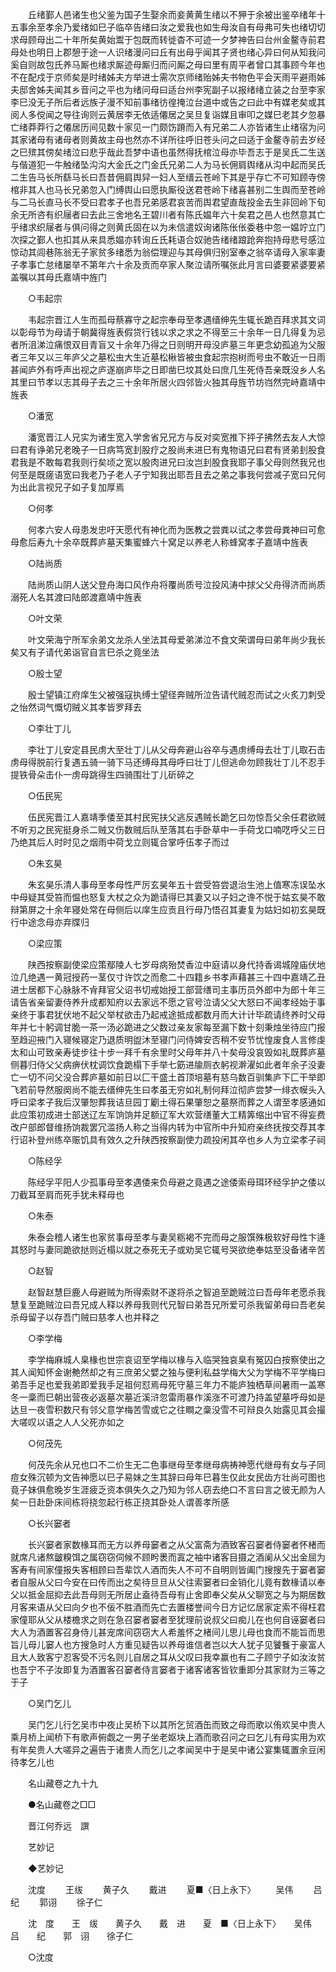 <!-- { "loadSidebar": true } -->
　　丘绪鄞人邑诸生也父鉴为国子生娶余而妾黄黄生绪以不狎于余被出鉴卒绪年十五事余至孝余乃爱绪如巳子临卒告绪曰汝之爱我也如生母汝自有母弗可失也绪切切求母顾母出二十年所矣黄始鬻于包既而转徙杳不可迹一夕梦神告曰台州金鳌寺前君母处也明日上郡憩于途一人识绪漫问曰丘有出母乎闻其子贤也绪心异曰何从知我问奚自则故包氏养马厮也绪求厮迹母厮归而问厮之母曰里有周平者曾口其事顾今年也不在配戍于京师矣是时绪姊夫方举进士需次京师绪贻姊夫书物色平会天雨平避雨姊夫邸舍姊夫闻其乡音问之平也为绪问母曰适台州李宪副子以报绪绪立装之台至李家李巳没无子所后者远族子漫不知前事绪彷徨掩泣台道中或告之曰此中有媒老矣或其阅人多傥闻之导往询则云黄居李无依适僊居之吴旦复诣媒且审叩之媒巳老其夕忽暴亡绪莽莽行之僊居历间见数十家见一门颇饬蹐而入有兄弟二人亦皆诸生止绪宿为问其家诸母有诸母者则黄故主母也然亦不详所往呼旧苍头问之曰适于金鳌寺前去岁经之巳殡其傍矣绪泣曰悲乎哉此吾梦中语也虽然得抚棺泣母亦毕吾志于是吴氏二生送与偕道犯一牛触绪坠沟沟大金氏之门金氏兄弟二人为马长佣肩舆绪从沟中起而吴氏二生告马长所繇马长曰吾昔佣肩舆舁一妇人至缙云苍岭下其是乎存亡不可知顾寺傍棺非其人也马长兄弟忽入门缚舆山曰愿执厮役送君苍岭下绪喜甚别二生舆而至苍岭与二马长直马长不受曰君孝子也吾兄弟感君哀苦而舆君望直哉投金去生非回岭下旬余无所咨有织屦者曰去此三舍地名王碧川者有陈氏媪年六十矣君之邑人也然意其亡乎绪求织屦者与俱问得之则黄氏固在以为未信遣奴询诸陈伥伥委巷中忽一媪竚立门次探之鄞人也扣其从来具悉媪亦转询丘氏耗语合奴驰告绪绪踉跄奔抱持母悲号感泣惊动其闾巷陈翁无子家贫多绪悉为翁偿理迎与其母俱归别室奉之翁卒请母入家率妻子孝事亡怠绪屡举不第年六十余及贡而卒家人聚泣请所嘱张此月言曰婆要紧婆要紧盖嘱以其母氏嘉靖中旌门 

　　○韦起宗 

　　韦起宗晋江人生而孤母蔡寡守之起宗奉母至孝遇缙绅先生辄长跪百拜求其文词以彰母节为母请于朝冀得旌表假贷行钱以求之求之不得至三十余年一日几得复为忌者所沮涕泣痛恨双目青盲又十余年乃得之日则明开母没庐墓三年更念幼孤追为父服者三年又以三年庐父之墓松虫大生近墓松楸皆被虫食起宗抱树而号虫不敢近一日雨甚闻庐外有呼声出视之庐遂崩庐毕之日即凿巳坟其处曰庶几生死侍吾亲既没乡人名其里曰节孝以志其母子去之三十余年所居火四邻皆火独其母旌节坊岿然完峙嘉靖中旌表 

　　○潘宽 

　　潘宽晋江人兄实为诸生宽入学舍省兄兄方与反对奕宽推下抨子拂然去友人大惊曰君有诤弟兄老晚子一日病笃宽刲股疗之股尚未进巳有鬼物语兄曰君有贤弟刲股食君我是不敢每君我则行矣顷之宽以股肉进兄曰汝岂刲股食我耶子事父母则然我兄也何至是既瘥语宽曰我老乃子老人子宁知我出耶吾且去之弟之事我何尝减子宽曰兄何为出此言视兄子如子复加厚焉 

　　○何孝 

　　何孝六安人母患发忠吁天愿代有神化而为医教之尝粪以试之孝尝母粪神曰可愈母愈后寿九十余卒既葬庐墓天集蜜蜂六十窝足以养老人称蜂窝孝子嘉靖中旌表 

　　○陆尚质 

　　陆尚质山阴人送父登舟海口风作舟将覆尚质号泣投风涛中捄父父舟得济而尚质溺死人名其渡曰陆郎渡嘉靖中旌表 

　　○叶文荣 

　　叶文荣海宁所军余弟文龙杀人坐法其母爱弟涕泣不食文荣谓母曰弟年尚少我长矣又有子请代弟诣官自言巳杀之竟坐法 

　　○殷士望 

　　殷士望镇江府庠生父被强寇执缚士望径奔贼所泣告请代贼忍而试之火炙刀刺受之怡然词气慨切贼义其孝皆罗拜去 

　　○李壮丁儿 

　　李壮丁儿安定县民虏大至壮丁儿从父母奔避山谷卒与遇虏缚母去壮丁儿取石击虏母得脱前行复遇五骑一骑下马还缚母其母呼曰壮丁儿但逃命勿顾我壮丁儿不忍手提铁骨朵击仆一虏母跳得生四骑围壮丁儿斫碎之 

　　○伍民宪 

　　伍民宪晋江人嘉靖季倭至其村民宪扶父逃反遇贼长跪乞曰勿惊吾父余任君欲贼不听刃之民宪挺身杀二贼又伤数贼后队至落其右手卧草中一手荷戈口喃呓呼父三日乃绝其后人时时见之烟雨中荷戈立则辄合掌呼伍孝子而过 

　　○朱玄昊 

　　朱玄昊乐清人事母至孝母性严厉玄昊年五十尝受笞尝退治生池上值寒冻误坠水中母疑其受笞而愠也怒复大杖之众为跪请得巳其妻又以子妇之谗不悦于姑玄昊不敢辩第屏之十余年寝处常在母侧后以庠生应贡且行母乃悟召其妻复为姑妇如初玄昊既行中途念母亦弃牒归 

　　○梁应策 

　　陕西按察副使梁应策鄢陵人七岁母病殆焚香泣中庭请以身代持香谒城隍庙伏地泣几绝遇一黄冠授药一茎仅寸许饮之而愈二十四籍乡书孝声藉甚三十四中嘉靖乙丑进士居都下心脉脉不肻拜官父诏书切戒始授工部营缮司主事历员外郎中为郎十年三请告省亲留妻侍养升成都知府以去家远不愿之官号泣请父父大怒曰不闻孝经始于事亲终于事君犹伏地不起父举杖欲击乃起戒途抵成都数月而大计计毕疏请终养时父母年并七十躬调甘脆一茶一汤必跪进之父数过亲友家每至漏下数十刻秉烛坐待应门报至趋迎掖门入寝候寝定乃退质明盥沐至寝门问侍婢安否稍不安节忧惶废食人言修虔太和山可致亲寿徒步往十步一拜千有余里时父母年并八十矣母没哀毁如礼既葬庐墓侧暮归侍父父病痹伏枕调饮食跪榻下手举七筯进牏厕衣躬视澣濯如此者年余子没妻亡一切不问父没合葬庐墓如前日以匚干盛土首顶培墓有慈乌数百驯集庐下匚干举即飞若前导然服阕尚不能去缙绅先生曰孝虽无穷如礼制何拜泣彻庐尝梦一绯衣幙头入呼曰梁孝子我后汉肇恕葬我诘旦园丁劚土得石果肇恕之墓祭而葬之人谓至孝感通如此应策初成进士部送辽左军饷饷并足额辽军大欢营缮董大工精筭缩出中官不得妄费改户部郎督维扬饷裁罢冗滥扬人称之当得内转为中官所中升知府亲终抚按交荐其孝行诏补登州练卒赈饥具有效久之升陕西按察副使力疏投闲其卒也乡人为立梁孝子祠 

　　○陈经孚 

　　陈经孚平阳人少孤事母至孝遇倭来负母避之竟遇之途倭索母珥环经孚护之倭以刀截耳至肩而死手犹未释母也 

　　○朱泰 

　　朱泰会稽人诸生也家贫事母至孝与妻吴粝褐不完而母之服馔殊极软好母性卞逄其怒时与妻同跪欲挞则近榻以就之泰死无子或劝吴它辄号哭欲绝奉姑至没备诸辛苦 

　　○赵智 

　　赵智赵慧巨鹿人母避贼为所得索财不遂将杀之智追至跪贼泣曰吾母年老愿杀我慧复至跪贼泣曰吾兄成人释以养母我则代兄智曰弟吾兄所爱可杀我留弟母曰吾老矣杀母留子以存吾门贼曰慈孝人也并释之 

　　○李学梅 

　　李学梅麻城人臬椽也世宗哀诏至学梅以椽与入临哭独哀臬有冤囚白按察使出之其人闻知怀金谢艴然却之有三庶弟父嬖之独与便利私益学梅大父为学梅不平学梅曰弟吾手足也爱我弟即爱我手足祖何怼焉母死守墓三年力不能庐独栖草间暑雨一盖寒冬一稾而巳朝出营夜必返墓次墓近溪浒忽雷雨暴作溪涨不可渡乃持盖望墓呼母如是达旦一夜雪积数尺有邻父意学梅苦雪或它之往瞷之稾没雪不可辩良久始露见其会撮大嗟叹以语之人人父死亦如之 

　　○何茂先 

　　何茂先余从兄也口不二价生无二色事继母至孝继母病祷神愿代继母有女与子同痘女殊沉顿为文告神愿以巳子易妹之生其辞曰母年巳暮生仅此女民齿方壮尚可图也竟子妹俱愈晚岁生涯疲乏资本俱失久之乃知为邻人窃去绝口不言曰言之彼无颜为人矣一日赴卧床间栋将挠忽起行栋正挠其卧处人谓善孝所感 

　　○长兴窭者 

　　长兴窭者家数椽耳而无方以养母窭者之从父富斋为酒致客召窭者侍窭者怀楮而就席凡诸熬皽糗饵之属窃窃伺候不顾盻褁而寘之袖中诸客目摄之酒阑从父出金屈为客寿有间家僮报失客相顾曰吾辈饮人酒而失人不可不自明则皆阖门搜搜先于窭者窭者自服从父曰今安在曰传而出之矣待旦旦从父往索窭者曰金销化儿竟有数椽请以奉父以抵金屈抑去此吾母则无所居止盍待吾母有止舍即奉父矣从父聊宽之与为期居数月客来语从父曰向夕也不佞不胜酒而先亡去置楼誉间今日方记忆居家定索不得枉君家僮耶从父从楼檐求之则在急召窭者窭者至犹理前说叔父曰痴儿在也何自诬窭者曰大人为酒置客召身侍儿甚宠席间窃窃大人希羞怀之楮间儿思儿母也食而不能旨而思旨儿母儿窭人也方搜急时人方重见疑告以养母谁信者岂以大人犹子见饕餮于豪富人且大人致客宁忍客受不污名则儿自居之耳从父叹曰我幸赢也有二子顾宁子如汝汝贫也吾宁不子汝即复为酒置客召窭者侍言窭者于诸客诸客皆钦重即分其家财为三等之于子 

　　○吴门乞儿 

　　吴门乞儿行乞吴市中夜止吴桥下以其所乞贸酒缶而致之母而歌以侑欢吴中贵人乘月桥上闻桥下有歌声俯觑之一男子坐老妪块上酒而歌召问之曰乞儿有母实用为欢有年矣贵人大嗟异之遍告于诸贵人而乞儿之孝闻吴中于是吴中诸公宴集辄置余豆闲待孝乞儿也 

　　名山藏卷之九十九 

　　●名山藏卷之□□ 

　　晋江何乔远　譔 

　　艺妙记 

　　◆艺妙记 

　　沈度 
　　王绂 
　　黄子久 
　　戴进 
　　夏■〈日上永下〉 
　　吴伟 
　　吕纪 
　　郭诩 
　　徐子仁 

　　沈　度　　王　绂　　黄子久　　戴　进　　夏　■〈日上永下〉　　吴伟　　吕　　纪　　郭　诩　　徐子仁 

　　○沈度 

